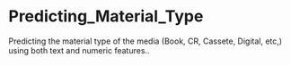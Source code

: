 # Predicting_Material_Type
Predicting the material type of the media (Book, CR, Cassete, Digital, etc,) using both text and numeric features..
